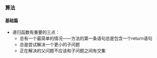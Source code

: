 ### 算法

#### 基础篇
* 递归函数有重要的三点：
  * 总有一个最简单的情况——方法的第一条语句总是包含一个return语句
  * 总是尝试解决一个更小的子问题
  * 正在解决的父问题不应该和子问题之间有交集